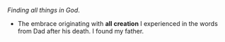 *Finding all things in God*.
- The embrace originating with **all creation** I experienced in the words from Dad after his death. I found my father.
